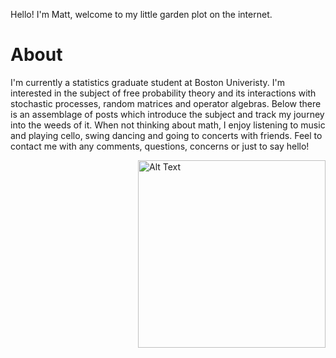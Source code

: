 Hello! I'm Matt, welcome to my little garden plot on the internet.




# About 
I'm currently a statistics graduate student at Boston Univeristy. I'm interested in the subject of free probability theory and its interactions with stochastic processes, random matrices and operator algebras. Below there is an assemblage of posts which introduce the subject and track my journey into the weeds of it. When not thinking about math, I enjoy listening to music and playing cello, swing dancing and going to concerts with friends. Feel to contact me with any comments, questions, concerns or just to say hello!


<div style="float: right; margin-left: 20px;">
    <img src="https://github.com/giwdulttam/giwdulttam.github.io/assets/112978414/7047a641-ea51-4614-81f7-b0819d5dcf49" alt="Alt Text" width="300"/>
</div>

